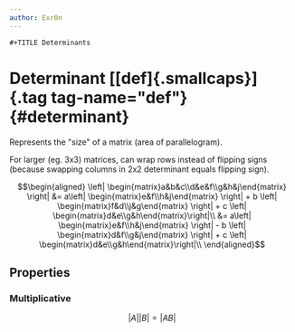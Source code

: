 ```yaml
---
author: Exr0n
---
```


```{=org}
#+TITLE Determinants
```
# Determinant [[def]{.smallcaps}]{.tag tag-name="def"} {#determinant}

Represents the \"size\" of a matrix (area of parallelogram).

For larger (eg. 3x3) matrices, can wrap rows instead of flipping signs
(because swapping columns in 2x2 determinant equals flipping sign).

$$\begin{aligned}
  \left| \begin{matrix}a&b&c\\d&e&f\\g&h&j\end{matrix} \right| &= a\left| \begin{matrix}e&f\\h&j\end{matrix} \right|  + b \left| \begin{matrix}f&d\\j&g\end{matrix}  \right| + c \left| \begin{matrix}d&e\\g&h\end{matrix}\right|\\
  &= a\left| \begin{matrix}e&f\\h&j\end{matrix} \right|  - b \left| \begin{matrix}d&f\\g&j\end{matrix}  \right| + c \left| \begin{matrix}d&e\\g&h\end{matrix}\right|\\
  \end{aligned}$$

## Properties

### Multiplicative

$$|A||B| = |AB|$$
